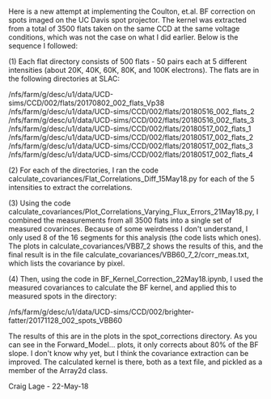#
Here is a new attempt at implementing the Coulton, et.al. BF correction on spots imaged on the UC Davis spot projector. The kernel was extracted from a total of 3500 flats taken on the same CCD at the same voltage conditions, which was not the case on what I did earlier.  Below is the sequence I followed:

(1) Each flat directory consists of 500 flats - 50 pairs each at 5 different intensities (about 20K, 40K, 60K, 80K, and 100K electrons).  The flats are in the following directories at SLAC:

/nfs/farm/g/desc/u1/data/UCD-sims/CCD/002/flats/20170802_002_flats_Vp38
/nfs/farm/g/desc/u1/data/UCD-sims/CCD/002/flats/20180516_002_flats_2
/nfs/farm/g/desc/u1/data/UCD-sims/CCD/002/flats/20180516_002_flats_3
/nfs/farm/g/desc/u1/data/UCD-sims/CCD/002/flats/20180517_002_flats_1
/nfs/farm/g/desc/u1/data/UCD-sims/CCD/002/flats/20180517_002_flats_2
/nfs/farm/g/desc/u1/data/UCD-sims/CCD/002/flats/20180517_002_flats_3
/nfs/farm/g/desc/u1/data/UCD-sims/CCD/002/flats/20180517_002_flats_4

(2) For each of the directories, I ran the code calculate_covariances/Flat_Correlations_Diff_15May18.py for each of the 5 intensities to extract the correlations.

(3) Using the code calculate_covariances/Plot_Correlations_Varying_Flux_Errors_21May18.py, I combined the measurements from all 3500 flats into a single set of measured covarinces.  Because of some weirdness I don't understand, I only used 8 of the 16 segments for this analysis (the code lists which ones).  The plots in calculate_covariances/VBB7_2 shows the results of this, and the final result is in the file calculate_covariances/VBB60_7_2/corr_meas.txt, which lists the covariance by pixel.

(4) Then, using the code in BF_Kernel_Correction_22May18.ipynb, I used the measured covariances to calculate the BF kernel, and applied this to measured spots in the directory:

/nfs/farm/g/desc/u1/data/UCD-sims/CCD/002/brighter-fatter/20171128_002_spots_VBB60

The results of this are in the plots in the spot_corrections directory.  As you can see in the Forward_Model... plots, it only corrects about 80% of the BF slope.  I don't know why yet, but I think the covariance extraction can be improved. The calculated kernel is there, both as a text file, and pickled as a member of the Array2d class.



Craig Lage - 22-May-18
